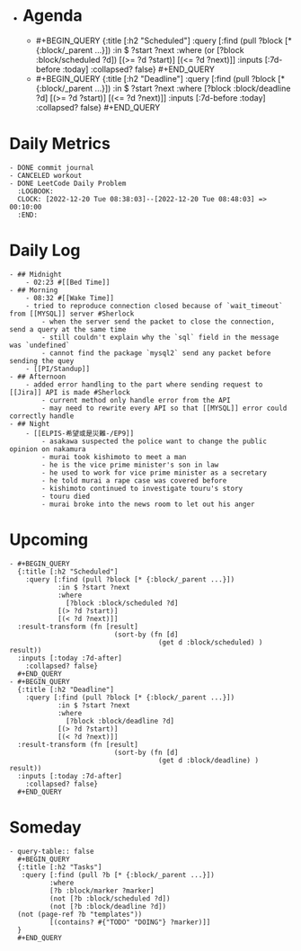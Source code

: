 - # Agenda
	- #+BEGIN_QUERY
	  {:title [:h2 "Scheduled"]
	    :query [:find (pull ?block [* {:block/_parent ...}])
	            :in $ ?start ?next
	            :where
	            (or
	              [?block :block/scheduled ?d])
	            [(>= ?d ?start)]
	            [(<= ?d ?next)]]
	  :inputs [:7d-before :today]
	    :collapsed? false}
	  #+END_QUERY
	- #+BEGIN_QUERY
	  {:title [:h2 "Deadline"]
	    :query [:find (pull ?block [* {:block/_parent ...}])
	            :in $ ?start ?next
	            :where
	              [?block :block/deadline ?d]
	            [(>= ?d ?start)]
	            [(<= ?d ?next)]]
	    :inputs [:7d-before :today]
	    :collapsed? false}
	  #+END_QUERY
# Daily Metrics
	- DONE commit journal
	- CANCELED workout
	- DONE LeetCode Daily Problem
	  :LOGBOOK:
	  CLOCK: [2022-12-20 Tue 08:38:03]--[2022-12-20 Tue 08:48:03] =>  00:10:00
	  :END:
# Daily Log
	- ## Midnight
		- 02:23 #[[Bed Time]]
	- ## Morning
		- 08:32 #[[Wake Time]]
		- tried to reproduce connection closed because of `wait_timeout` from [[MYSQL]] server #Sherlock
			- when the server send the packet to close the connection, send a query at the same time
			- still couldn't explain why the `sql` field in the message was `undefined`
			- cannot find the package `mysql2` send any packet before sending the quey
		- [[PI/Standup]]
	- ## Afternoon
		- added error handling to the part where sending request to [[Jira]] API is made #Sherlock
			- current method only handle error from the API
			- may need to rewrite every API so that [[MYSQL]] error could correctly handle
	- ## Night
		- [[ELPIS-希望或是災難-/EP9]]
			- asakawa suspected the police want to change the public opinion on nakamura
			- murai took kishimoto to meet a man
			- he is the vice prime minister's son in law
			- he used to work for vice prime minister as a secretary
			- he told murai a rape case was covered before
			- kishimoto continued to investigate touru's story
			- touru died
			- murai broke into the news room to let out his anger
# Upcoming
	- #+BEGIN_QUERY
	  {:title [:h2 "Scheduled"]
	    :query [:find (pull ?block [* {:block/_parent ...}])
	            :in $ ?start ?next
	            :where
	              [?block :block/scheduled ?d]
	            [(> ?d ?start)]
	            [(< ?d ?next)]]
	  :result-transform (fn [result]
	                          (sort-by (fn [d]
	                                     (get d :block/scheduled) ) result))    
	  :inputs [:today :7d-after]
	    :collapsed? false}
	  #+END_QUERY
	- #+BEGIN_QUERY
	  {:title [:h2 "Deadline"]
	    :query [:find (pull ?block [* {:block/_parent ...}])
	            :in $ ?start ?next
	            :where
	              [?block :block/deadline ?d]
	            [(> ?d ?start)]
	            [(< ?d ?next)]]
	  :result-transform (fn [result]
	                          (sort-by (fn [d]
	                                     (get d :block/deadline) ) result))    
	  :inputs [:today :7d-after]
	    :collapsed? false}
	  #+END_QUERY
# Someday
	- query-table:: false
	  #+BEGIN_QUERY
	  {:title [:h2 "Tasks"]
	   :query [:find (pull ?b [* {:block/_parent ...}])
	          :where
	          [?b :block/marker ?marker]
	          (not [?b :block/scheduled ?d])
	          (not [?b :block/deadline ?d])
	  (not (page-ref ?b "templates"))
	          [(contains? #{"TODO" "DOING"} ?marker)]]
	  }
	  #+END_QUERY
